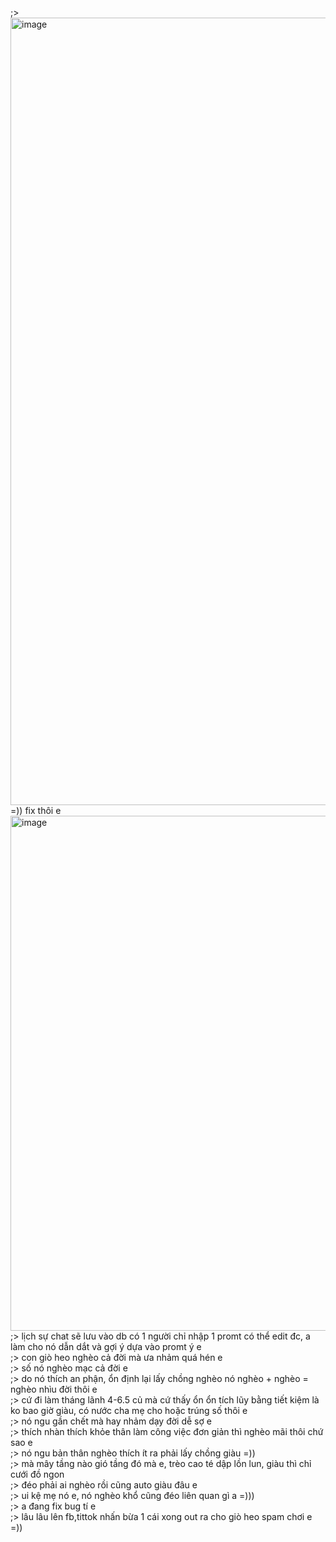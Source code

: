 ;> <img width="1815" height="1260" alt="image" src="https://github.com/user-attachments/assets/86366248-8873-43ef-881f-1b80b6c42bad" /><br>
=)) fix thôi e<br>
<img width="2267" height="824" alt="image" src="https://github.com/user-attachments/assets/2d673510-47e2-44ba-ab73-50cbfdcc3762" /><br>
;> lịch sự chat sẽ lưu vào db có 1 người chỉ nhập 1 promt có thể edit đc, a làm cho nó dẫn dắt và gợi ý dựa vào promt ý e<br>
;> con giò heo nghèo cả đời mà ưa nhảm quá hén e<br>
;> số nó nghèo mạc cả đời e<br>
;> do nó thích an phận, ổn định lại lấy chồng nghèo nó nghèo + nghèo = nghèo nhìu đời thôi e<br>
;> cứ đi làm tháng lãnh 4-6.5 củ mà cứ thấy ổn ổn tích lũy bằng tiết kiệm là ko bao giờ giàu, có nước cha mẹ cho hoặc trúng số thôi e<br>
;> nó ngu gần chết mà hay nhảm dạy đời dễ sợ e<br>
;> thích nhàn thích khỏe thân làm công việc đơn giản thì nghèo mãi thôi chứ sao e<br>
;> nó ngu bản thân nghèo thích ít ra phải lấy chồng giàu =))<br>
;> mà mây tầng nào gió tầng đó mà e, trèo cao té dập lồn lun, giàu thì chỉ cưới đồ ngon<br>
;> đéo phải ai nghèo rồi cũng auto giàu đâu e<br>
;> ui kệ mẹ nó e, nó nghèo khổ cũng đéo liên quan gì a =)))<br>
;> a đang fix bug tí e<br>
;> lâu lâu lên fb,tittok nhấn bừa 1 cái xong out ra cho giò heo spam chơi e =))
